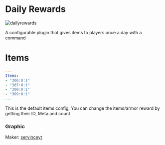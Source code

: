  # Daily Rewards
 ![dailyrewards](https://raw.githubusercontent.com/Eris11dib/Plugins-Logo/master/logo.png)

A configurable plugin that gives items to players once a day with a command

# Items

```yaml
---
Items:
- "306:0:1"
- "307:0:1"
- "308:0:1"
- "309:0:1"
...
```

This is the default items config, You can change the items/armor reward by getting their ID, Meta and count


### Graphic

Maker: [servinceyt](https://telegram.me/servinceyt)
